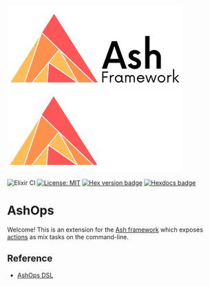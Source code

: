 ![Logo](https://github.com/ash-project/ash/blob/main/logos/cropped-for-header-black-text.png?raw=true#gh-light-mode-only)
![Logo](https://github.com/ash-project/ash/blob/main/logos/cropped-for-header-white-text.png?raw=true#gh-dark-mode-only)

![Elixir CI](https://github.com/ash-project/ash_ops/workflows/CI/badge.svg)
[![License: MIT](https://img.shields.io/badge/License-MIT-yellow.svg)](https://opensource.org/licenses/MIT)
[![Hex version badge](https://img.shields.io/hexpm/v/ash_ops.svg)](https://hex.pm/packages/ash_ops)
[![Hexdocs badge](https://img.shields.io/badge/docs-hexdocs-purple)](https://hexdocs.pm/ash_ops)

# AshOps

Welcome! This is an extension for the [Ash framework](https://hexdocs.pm/ash)
which exposes [actions](https://hexdocs.pm/ash/actions.html) as mix tasks on the
command-line.

## Reference

- [AshOps DSL](documentation/dsls/DSL-AshOps.md)
